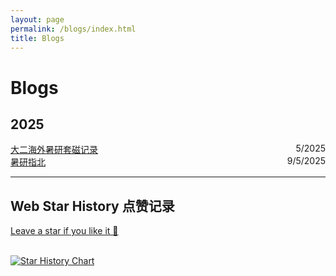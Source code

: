 ```yaml
---
layout: page
permalink: /blogs/index.html
title: Blogs
---
```

# Blogs

## 2025
<div style="display: flex; justify-content: space-between;">
  <span><a href="https://frankyanhansun.github.io/blogs/SummerResearch" target="_blank" rel="noopener">大二海外暑研套磁记录</a></span>
  <span>5/2025</span>
</div>

<div style="display: flex; justify-content: space-between;">
  <span><a href="https://frankyanhansun.github.io/blogs/SummerResearchGuide" target="_blank" rel="noopener">暑研指北</a></span>
  <span>9/5/2025</span>
</div>

---

## Web Star History 点赞记录
[Leave a star if you like it 🥰](https://github.com/FrankYanhanSun/frankyanhansun.github.io) 

<br>[![Star History Chart](https://api.star-history.com/svg?repos=FrankYanhanSun/frankyanhansun.github.io&type=Date)](https://star-history.com/#FrankYanhanSun/frankyanhansun.github.io&Date)
<br>

